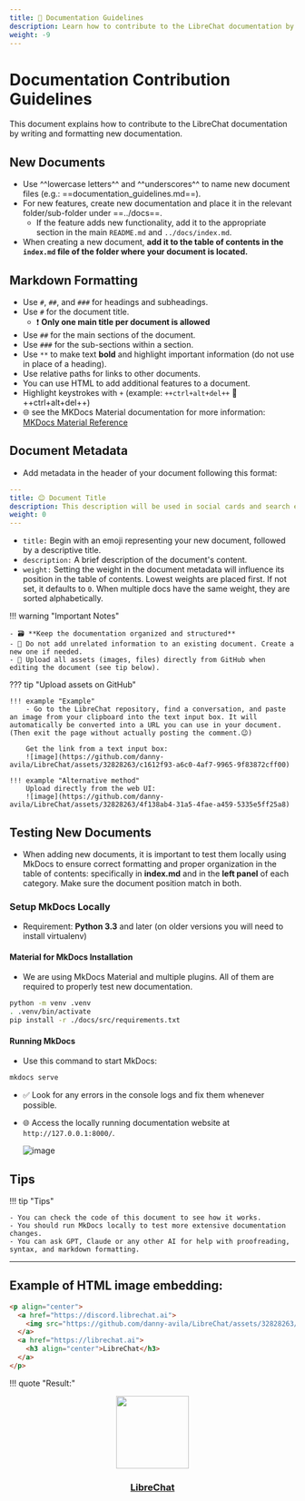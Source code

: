 ```yaml
---
title: 📝 Documentation Guidelines
description: Learn how to contribute to the LibreChat documentation by following these guidelines.
weight: -9
---
```


# Documentation Contribution Guidelines

This document explains how to contribute to the LibreChat documentation by writing and formatting new documentation.

## New Documents

- Use ^^lowercase letters^^ and ^^underscores^^ to name new document files (e.g.: ==documentation_guidelines.md==).
- For new features, create new documentation and place it in the relevant folder/sub-folder under ==../docs==.
  - If the feature adds new functionality, add it to the appropriate section in the main `README.md` and `../docs/index.md`.
- When creating a new document, **add it to the table of contents in the `index.md` file of the folder where your document is located.**

## Markdown Formatting

- Use `#`, `##`, and `###` for headings and subheadings. 
- Use `#` for the document title.
    - ❗ **Only one main title per document is allowed**
- Use `##` for the main sections of the document.
- Use `###` for the sub-sections within a section.
- Use `**` to make text **bold** and highlight important information (do not use in place of a heading).
- Use relative paths for links to other documents.
- You can use HTML to add additional features to a document.
- Highlight keystrokes with `+` (example: `++ctrl+alt+del++` 🟰 ++ctrl+alt+del++)
- 🌐 see the MKDocs Material documentation for more information: [MKDocs Material Reference](https://squidfunk.github.io/mkdocs-material/reference/)

## Document Metadata

- Add metadata in the header of your document following this format:

```yaml title="metadata example:"
---
title: 😊 Document Title
description: This description will be used in social cards and search engine results.
weight: 0
---
```

- `title:` Begin with an emoji representing your new document, followed by a descriptive title.
- `description:` A brief description of the document's content.
- `weight:` Setting the weight in the document metadata will influence its position in the table of contents. Lowest weights are placed first. If not set, it defaults to `0`. When multiple docs have the same weight, they are sorted alphabetically.

!!! warning "Important Notes"

    - 🗃️ **Keep the documentation organized and structured**
    - 🙅 Do not add unrelated information to an existing document. Create a new one if needed.
    - 📌 Upload all assets (images, files) directly from GitHub when editing the document (see tip below).

??? tip "Upload assets on GitHub"

    !!! example "Example"
        - Go to the LibreChat repository, find a conversation, and paste an image from your clipboard into the text input box. It will automatically be converted into a URL you can use in your document. (Then exit the page without actually posting the comment.😉)

        Get the link from a text input box:
        ![image](https://github.com/danny-avila/LibreChat/assets/32828263/c1612f93-a6c0-4af7-9965-9f83872cff00)

    !!! example "Alternative method"
        Upload directly from the web UI:
        ![image](https://github.com/danny-avila/LibreChat/assets/32828263/4f138ab4-31a5-4fae-a459-5335e5ff25a8)

## Testing New Documents

- When adding new documents, it is important to test them locally using MkDocs to ensure correct formatting and proper organization in the table of contents: specifically in **index.md** and in the **left panel** of each category. Make sure the document position match in both.

### Setup MkDocs Locally

- Requirement: **Python 3.3** and later (on older versions you will need to install virtualenv)

#### Material for MkDocs Installation

- We are using MkDocs Material and multiple plugins. All of them are required to properly test new documentation.

```sh title="Install Requirements:"
python -m venv .venv
. .venv/bin/activate
pip install -r ./docs/src/requirements.txt
```

#### Running MkDocs

- Use this command to start MkDocs:

```sh title="Start MKDocs:"
mkdocs serve
```

- ✅ Look for any errors in the console logs and fix them whenever possible.
- 🌐 Access the locally running documentation website at `http://127.0.0.1:8000/`.

  ![image](https://github.com/danny-avila/LibreChat/assets/32828263/d5489a5f-2b4d-4cf5-b8a1-d0ea1d8a67cd)

## Tips

!!! tip "Tips"

    - You can check the code of this document to see how it works.
    - You should run MkDocs locally to test more extensive documentation changes.
    - You can ask GPT, Claude or any other AI for help with proofreading, syntax, and markdown formatting.

---

## Example of HTML image embedding:

```html title="HTML Code"
<p align="center">
  <a href="https://discord.librechat.ai">
    <img src="https://github.com/danny-avila/LibreChat/assets/32828263/45890a7c-5b8d-4650-a6e0-aa5d7e4951c3" height="128" width="128">
  </a>
  <a href="https://librechat.ai">
    <h3 align="center">LibreChat</h3>
  </a>
</p>
```

!!! quote "Result:"
    <p align="center">
      <a href="https://discord.librechat.ai">
        <img src="https://github.com/danny-avila/LibreChat/assets/32828263/45890a7c-5b8d-4650-a6e0-aa5d7e4951c3" height="128" width="128">
      </a>
      <a href="https://librechat.ai">
        <h3 align="center">LibreChat</h3>
      </a>
    </p>
